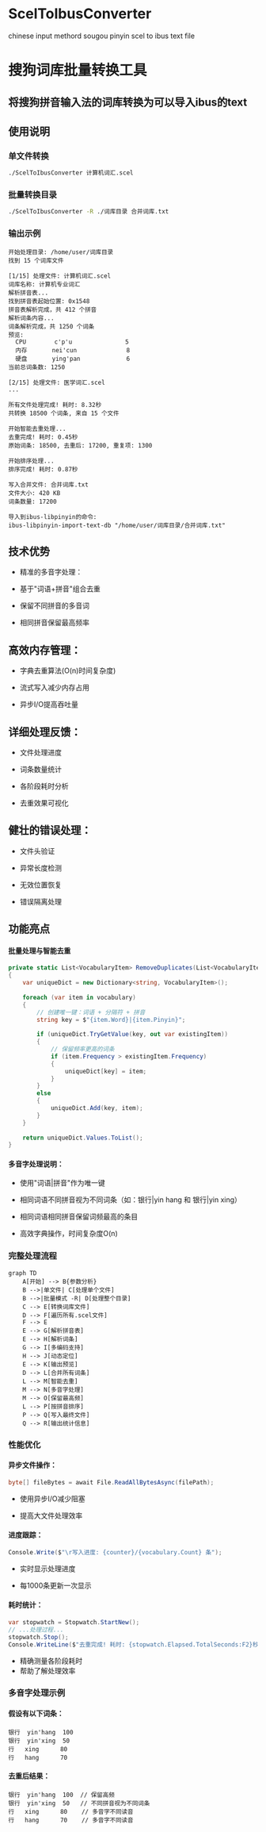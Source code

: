 # ScelToIbusConverter
chinese input methord sougou pinyin scel to ibus text file
# 搜狗词库批量转换工具

## 将搜狗拼音输入法的词库转换为可以导入ibus的text

## 使用说明
### 单文件转换
```bash
./ScelToIbusConverter 计算机词汇.scel
```
### 批量转换目录
```bash
./ScelToIbusConverter -R ./词库目录 合并词库.txt
```
### 输出示例
```
开始处理目录: /home/user/词库目录
找到 15 个词库文件

[1/15] 处理文件: 计算机词汇.scel
词库名称: 计算机专业词汇
解析拼音表...
找到拼音表起始位置: 0x1548
拼音表解析完成，共 412 个拼音
解析词条内容...
词条解析完成，共 1250 个词条
预览:
  CPU        c'p'u               5
  内存       nei'cun              8
  硬盘       ying'pan             6
当前总词条数: 1250

[2/15] 处理文件: 医学词汇.scel
...

所有文件处理完成! 耗时: 8.32秒
共转换 18500 个词条, 来自 15 个文件

开始智能去重处理...
去重完成! 耗时: 0.45秒
原始词条: 18500, 去重后: 17200, 重复项: 1300

开始排序处理...
排序完成! 耗时: 0.87秒

写入合并文件: 合并词库.txt
文件大小: 420 KB
词条数量: 17200

导入到ibus-libpinyin的命令:
ibus-libpinyin-import-text-db "/home/user/词库目录/合并词库.txt"
```
## 技术优势
- 精准的多音字处理：

- 基于"词语+拼音"组合去重

- 保留不同拼音的多音词

- 相同拼音保留最高频率

## 高效内存管理：

- 字典去重算法(O(n)时间复杂度)

- 流式写入减少内存占用

- 异步I/O提高吞吐量

## 详细处理反馈：

- 文件处理进度

- 词条数量统计

- 各阶段耗时分析

- 去重效果可视化

## 健壮的错误处理：

- 文件头验证

- 异常长度检测

- 无效位置恢复

- 错误隔离处理

## 功能亮点
#### 批量处理与智能去重
``` c#
private static List<VocabularyItem> RemoveDuplicates(List<VocabularyItem> vocabulary)
{
    var uniqueDict = new Dictionary<string, VocabularyItem>();
    
    foreach (var item in vocabulary)
    {
        // 创建唯一键：词语 + 分隔符 + 拼音
        string key = $"{item.Word}|{item.Pinyin}";
        
        if (uniqueDict.TryGetValue(key, out var existingItem))
        {
            // 保留频率更高的词条
            if (item.Frequency > existingItem.Frequency)
            {
                uniqueDict[key] = item;
            }
        }
        else
        {
            uniqueDict.Add(key, item);
        }
    }
    
    return uniqueDict.Values.ToList();
}
```
#### 多音字处理说明：

- 使用"词语|拼音"作为唯一键

- 相同词语不同拼音视为不同词条（如：银行|yin hang 和 银行|yin xing）

- 相同词语相同拼音保留词频最高的条目

- 高效字典操作，时间复杂度O(n)

### 完整处理流程
```mermaid
graph TD
    A[开始] --> B{参数分析}
    B -->|单文件| C[处理单个文件]
    B -->|批量模式 -R| D[处理整个目录]
    C --> E[转换词库文件]
    D --> F[遍历所有.scel文件]
    F --> E
    E --> G[解析拼音表]
    E --> H[解析词条]
    G --> I[多编码支持]
    H --> J[动态定位]
    E --> K[输出预览]
    D --> L[合并所有词条]
    L --> M[智能去重]
    M --> N[多音字处理]
    M --> O[保留最高频]
    L --> P[按拼音排序]
    P --> Q[写入最终文件]
    Q --> R[输出统计信息]
```
### 性能优化
#### 异步文件操作：
```c#
byte[] fileBytes = await File.ReadAllBytesAsync(filePath);
```
- 使用异步I/O减少阻塞

- 提高大文件处理效率

#### 进度跟踪：
```c#
Console.Write($"\r写入进度: {counter}/{vocabulary.Count} 条");
```
- 实时显示处理进度

- 每1000条更新一次显示

#### 耗时统计：
```c#
var stopwatch = Stopwatch.StartNew();
// ...处理过程...
stopwatch.Stop();
Console.WriteLine($"去重完成! 耗时: {stopwatch.Elapsed.TotalSeconds:F2}秒");
```
- 精确测量各阶段耗时
- 帮助了解处理效率

### 多音字处理示例
#### 假设有以下词条：
```
银行  yin'hang  100
银行  yin'xing  50
行   xing      80
行   hang      70
```
#### 去重后结果：
```
银行  yin'hang  100  // 保留高频
银行  yin'xing  50   // 不同拼音视为不同词条
行   xing      80    // 多音字不同读音
行   hang      70    // 多音字不同读音
```
